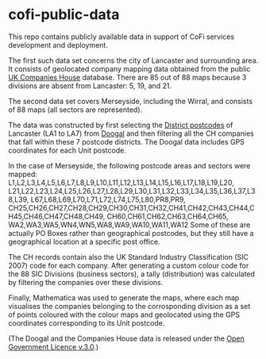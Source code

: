 # cofi-public-data

This repo contains publicly available data in support of CoFi services development and deployment.

The first such data set concerns the city of Lancaster and surrounding area. It consists of geolocated company mapping data obtained from the public [UK Companies House](https://www.gov.uk/government/organisations/companies-house) database. There are 85 out of 88 maps because 3 divisions are absent from Lancaster: 5, 19, and 21.

The second data set covers Merseyside, including the Wirral, and consists of 88 maps (all sectors are represented).

The data was constructed by first selecting the [District postcodes](https://en.wikipedia.org/wiki/Postcodes_in_the_United_Kingdom) of Lancaster (LA1 to LA7) from [Doogal](https://www.doogal.co.uk/Counties?county=E10000017) and then filtering all the CH companies that fall within these 7 postcode districts. The Doogal data includes GPS coordinates for each Unit postcode.

In the case of Merseyside, the following postcode areas and sectors were mapped:
L1,L2,L3,L4,L5,L6,L7,L8,L9,L10,L11,L12,L13,L14,L15,L16,L17,L18,L19,L20,
L21,L22,L23,L24,L25,L26,L27,L28,L29,L30,L31,L32,L33,L34,L35,L36,L37,L38,L39,
L67,L68,L69,L70,L71,L72,L74,L75,L80,PR8,PR9,
CH25,CH26,CH27,CH28,CH29,CH30,CH31,CH32,CH41,CH42,CH43,CH44,CH45,CH46,CH47,CH48,CH49,
CH60,CH61,CH62,CH63,CH64,CH65,
WA2,WA3,WA5,WN4,WN5,WA8,WA9,WA10,WA11,WA12
Some of these are actually PO Boxes rather than geographical postcodes, but they still have a geographical location at a specific post office.

The CH records contain also the UK Standard Industry Classification (SIC 2007) code for each company. After generating a custom colour code for the 88 SIC Divisions (business sectors), a tally (distribution) was calculated by filtering the companies over these divisions.

Finally, Mathematica was used to generate the maps, where each map visualises the companies belonging to the corrosponding division as a set of points coloured with the colour maps and geolocated using the GPS coordinates corresponding to its Unit postcode.

(The Doogal and the Companies House data is released under the [Open Government Licence v.3.0](https://www.nationalarchives.gov.uk/doc/open-government-licence/version/3/).) 
